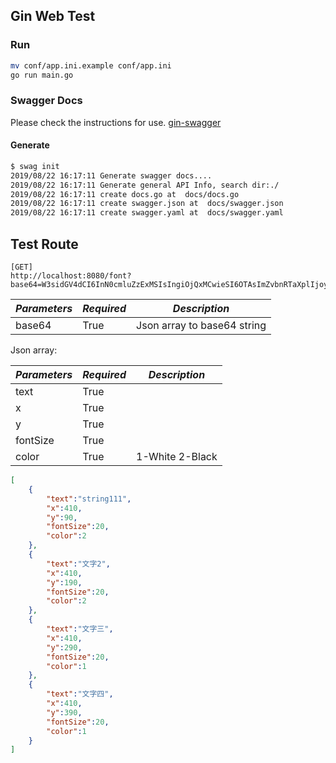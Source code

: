 ## Gin Web Test

### Run

```bash
mv conf/app.ini.example conf/app.ini
go run main.go
```

### Swagger Docs

Please check the instructions for use.
[gin-swagger](https://github.com/swaggo/gin-swagger)

#### Generate
```bash
$ swag init
2019/08/22 16:17:11 Generate swagger docs....
2019/08/22 16:17:11 Generate general API Info, search dir:./
2019/08/22 16:17:11 create docs.go at  docs/docs.go
2019/08/22 16:17:11 create swagger.json at  docs/swagger.json
2019/08/22 16:17:11 create swagger.yaml at  docs/swagger.yaml
```

## Test Route
```
[GET]
http://localhost:8080/font?base64=W3sidGV4dCI6InN0cmluZzExMSIsIngiOjQxMCwieSI6OTAsImZvbnRTaXplIjoyMCwiY29sb3IiOjJ9LHsidGV4dCI6IuaWh+WtlzIiLCJ4Ijo0MTAsInkiOjE5MCwiZm9udFNpemUiOjIwLCJjb2xvciI6Mn0seyJ0ZXh0Ijoi5paH5a2X5LiJIiwieCI6NDEwLCJ5IjoyOTAsImZvbnRTaXplIjoyMCwiY29sb3IiOjF9LHsidGV4dCI6IuaWh+Wtl+WbmyIsIngiOjQxMCwieSI6MzkwLCJmb250U2l6ZSI6MjAsImNvbG9yIjoxfV0=
```

| *Parameters* | *Required* | *Description*               |
| ------------ | ---------- | --------------------------- |
| base64       | True       | Json array to base64 string |


Json array:

| ***Parameters*** | ***Required*** | ***Description*** |
| ---------------- | -------------- | ----------------- |
| text             | True           |                   |
| x                | True           |                   |
| y                | True           |                   |
| fontSize         | True           |                   |
| color            | True           | 1-White 2-Black   |

```json
[
    {
        "text":"string111",
        "x":410,
        "y":90,
        "fontSize":20,
        "color":2
    },
    {
        "text":"文字2",
        "x":410,
        "y":190,
        "fontSize":20,
        "color":2
    },
    {
        "text":"文字三",
        "x":410,
        "y":290,
        "fontSize":20,
        "color":1
    },
    {
        "text":"文字四",
        "x":410,
        "y":390,
        "fontSize":20,
        "color":1
    }
]
```

